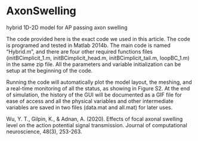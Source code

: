 # AxonSwelling
hybrid 1D-2D model for AP passing axon swelling 

The code provided here is the exact code we used in this article. The code is programed and tested in Matlab 2014b. The main code is named “Hybrid.m”, and there are four other required functions files (initBCimplicit_1.m, initBCimplicit_head.m, initBCimplicit_tail.m, loopBC_1.m) in the same zip file. All the parameters and variable initialization can be setup at the beginning of the code. 

Running the code will automatically plot the model layout, the meshing, and a real-time monitoring of all the status, as showing in Figure S2. At the end of simulation, the history of the GUI will be documented as a GIF file for ease of access and all the physical variables and other intermediate variables are saved in two files (data.mat and all.mat) for later uses. 


Wu, Y. T., Gilpin, K., & Adnan, A. (2020). Effects of focal axonal swelling level on the action potential signal transmission. Journal of computational neuroscience, 48(3), 253-263.

